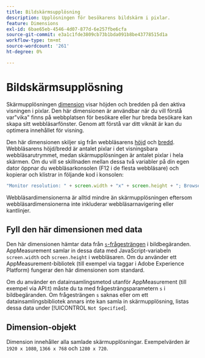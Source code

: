 ```yaml
---
title: Bildskärmsupplösning
description: Upplösningen för besökarens bildskärm i pixlar.
feature: Dimensions
exl-id: 6bae65eb-4546-4d07-877d-6e257fbe6cfa
source-git-commit: e3a1c1fde3809cb73b1bda091b8be43778515d1a
workflow-type: tm+mt
source-wordcount: '261'
ht-degree: 0%

---
```


# Bildskärmsupplösning

Skärmupplösningen [dimension](overview.md) visar höjden och bredden på den aktiva visningen i pixlar. Den här dimensionen är användbar när du vill förstå var&quot;vika&quot; finns på webbplatsen för besökare eller hur breda besökare kan skapa sitt webbläsarfönster. Genom att förstå var ditt viknät är kan du optimera innehållet för visning.

Den här dimensionen skiljer sig från webbläsarens [höjd](browser-height.md) och [bredd](browser-width.md). Webbläsarens höjd/bredd är antalet pixlar i det visningsbara webbläsarutrymmet, medan skärmupplösningen är antalet pixlar i hela skärmen. Om du vill se skillnaden mellan dessa två variabler på din egen dator öppnar du webbläsarkonsolen (F12 i de flesta webbläsare) och kopierar och klistrar in följande kod i konsolen:

```js
"Monitor resolution: " + screen.width + "x" + screen.height + "; Browser resolution: " + window.innerWidth + "x" + window.innerHeight;
```

Webbläsardimensionerna är alltid mindre än skärmupplösningen eftersom webbläsardimensionerna inte inkluderar webbläsarnavigering eller kantlinjer.

## Fyll den här dimensionen med data

Den här dimensionen hämtar data från [`s`-frågesträngen &#x200B;](/help/implement/validate/query-parameters.md) i bildbegäranden. AppMeasurement samlar in dessa data med JavaScript-variabeln `screen.width` och `screen.height` i webbläsaren. Om du använder ett AppMeasurement-bibliotek (till exempel via taggar i Adobe Experience Platform) fungerar den här dimensionen som standard.

Om du använder en datainsamlingsmetod utanför AppMeasurement (till exempel via API:t) måste du ta med frågesträngsparametern `s` i bildbegäranden. Om frågesträngen `s` saknas eller om ett datainsamlingsbibliotek annars inte kan samla in skärmupplösning, listas dessa data under [!UICONTROL `Not Specified`].

## Dimension-objekt

Dimension innehåller alla samlade skärmupplösningar. Exempelvärden är `1920 x 1080`, `1366 x 768` och `1280 x 720`.
